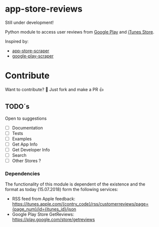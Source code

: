 # app-store-reviews
Still under development!

Python module to access user reviews from [Google Play](https://play.google.com/)
and [iTunes Store](https://itunes.apple.com).

Inspired by:
 - [app-store-scraper](https://github.com/facundoolano/app-store-scraper)
 - [google-play-scraper ](https://github.com/facundoolano/google-play-scraper)

# Contribute
Want to contribute? :clap: Just fork and make a PR :thumbsup:

## TODO´s

Open to suggestions

- [ ] Documentation
- [ ] Tests
- [ ] Examples
- [ ] Get App Info
- [ ] Get Developer Info
- [ ] Search
- [ ] Other Stores ?

### Dependencies
The functionality of this module is dependent of the existence and the
format as today (15.07.2018) form the following services:

- RSS feed from Apple feedback: https://itunes.apple.com/{contry_code}/rss/customerreviews/page={page_num}/id={itunes_id}/json
- Google Play Store GetReviews: https://play.google.com/store/getreviews
